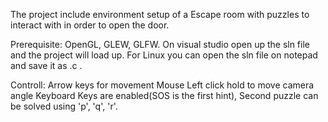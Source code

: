 The project include environment setup of a Escape room with puzzles to interact with in order to open the door.

Prerequisite: OpenGL, GLEW, GLFW.
On visual studio open up the sln file and the project will load up.
For Linux you can open the sln file on notepad and save it as .c .

Controll: Arrow keys for movement
          Mouse Left click hold to move camera angle
          Keyboard Keys are enabled(SOS is the first hint), 
          Second puzzle can be solved using 'p', 'q', 'r'.
